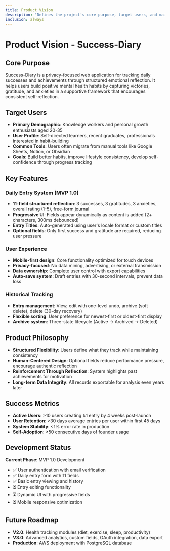 ```yaml
---
title: Product Vision
description: "Defines the project's core purpose, target users, and main features."
inclusion: always
---
```


# Product Vision - Success-Diary

## Core Purpose
Success-Diary is a privacy-focused web application for tracking daily successes and achievements through structured emotional reflection. It helps users build positive mental health habits by capturing victories, gratitude, and anxieties in a supportive framework that encourages consistent self-reflection.

## Target Users
- **Primary Demographic**: Knowledge workers and personal growth enthusiasts aged 20-35
- **User Profile**: Self-directed learners, recent graduates, professionals interested in habit-building
- **Common Tools**: Users often migrate from manual tools like Google Sheets, Notion, or Obsidian
- **Goals**: Build better habits, improve lifestyle consistency, develop self-confidence through progress tracking

## Key Features

### Daily Entry System (MVP 1.0)
- **11-field structured reflection**: 3 successes, 3 gratitudes, 3 anxieties, overall rating (1-5), free-form journal
- **Progressive UI**: Fields appear dynamically as content is added (2+ characters, 300ms debounced)
- **Entry Titles**: Auto-generated using user's locale format or custom titles
- **Optional fields**: Only first success and gratitude are required, reducing user pressure

### User Experience
- **Mobile-first design**: Core functionality optimized for touch devices
- **Privacy-focused**: No data mining, advertising, or external transmission
- **Data ownership**: Complete user control with export capabilities
- **Auto-save system**: Draft entries with 30-second intervals, prevent data loss

### Historical Tracking
- **Entry management**: View, edit with one-level undo, archive (soft delete), delete (30-day recovery)
- **Flexible sorting**: User preference for newest-first or oldest-first display
- **Archive system**: Three-state lifecycle (Active → Archived → Deleted)

## Product Philosophy
- **Structured Flexibility**: Users define what they track while maintaining consistency
- **Human-Centered Design**: Optional fields reduce performance pressure, encourage authentic reflection
- **Reinforcement Through Reflection**: System highlights past achievements for motivation
- **Long-term Data Integrity**: All records exportable for analysis even years later

## Success Metrics
- **Active Users**: >10 users creating ≥1 entry by 4 weeks post-launch
- **User Retention**: >30 days average entries per user within first 45 days
- **System Stability**: <1% error rate in production
- **Self-Adoption**: ≥50 consecutive days of founder usage

## Development Status
**Current Phase**: MVP 1.0 Development
- ✅ User authentication with email verification
- ✅ Daily entry form with 11 fields
- ✅ Basic entry viewing and history
- ⏳ Entry editing functionality
- ⏳ Dynamic UI with progressive fields
- ⏳ Mobile responsive optimization

## Future Roadmap
- **V2.0**: Health tracking modules (diet, exercise, sleep, productivity)
- **V3.0**: Advanced analytics, custom fields, OAuth integration, data export
- **Production**: AWS deployment with PostgreSQL database